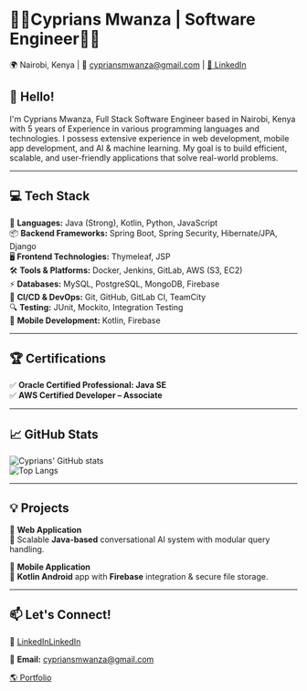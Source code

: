 # 👨‍💻Cyprians Mwanza | Software Engineer👨‍💻

🌍 Nairobi, Kenya | 📧 cypriansmwanza@gmail.com | [🔗 LinkedIn](https://www.linkedin.com/in/cyprians-mwanza-3665882b1?)  

## 👋 Hello!  
I'm Cyprians Mwanza, Full Stack Software Engineer based in Nairobi, Kenya with 5 years of Experience in various programming languages and technologies. I possess extensive experience in web development, mobile app development, and AI & machine learning. My goal is to build efficient, scalable, and user-friendly applications that solve real-world problems.

---

## 💻 Tech Stack  

🚀 **Languages:** Java (Strong), Kotlin, Python, JavaScript  
📦 **Backend Frameworks:** Spring Boot, Spring Security, Hibernate/JPA, Django  
🖥 **Frontend Technologies:** Thymeleaf, JSP  
🛠 **Tools & Platforms:** Docker, Jenkins, GitLab, AWS (S3, EC2)  
⚡ **Databases:** MySQL, PostgreSQL, MongoDB, Firebase  
🔗 **CI/CD & DevOps:** Git, GitHub, GitLab CI, TeamCity  
🔍 **Testing:** JUnit, Mockito, Integration Testing  
📱 **Mobile Development:** Kotlin, Firebase  

---

## 🏆 Certifications  
✅ **Oracle Certified Professional: Java SE**  
✅ **AWS Certified Developer – Associate**  

---

## 📈 GitHub Stats  

![Cyprians' GitHub stats](https://github-readme-stats.vercel.app/api?username=CypriansMwanza&show_icons=true&theme=tokyonight)  
![Top Langs](https://github-readme-stats.vercel.app/api/top-langs/?username=CypriansMwanza&layout=compact&theme=tokyonight)  

---

## 💡 Projects  

🔹 **Web Application**  
🚀 Scalable **Java-based** conversational AI system with modular query handling.  

🔹 **Mobile Application**  
📱 **Kotlin Android** app with **Firebase** integration & secure file storage.  

---

## 📫 Let's Connect!  
💼 [LinkedInLinkedIn](https://www.linkedin.com/in/cyprians-mwanza-3665882b1?) 

📧 **Email:** cypriansmwanza@gmail.com  

[🌎 Portfolio]( https://dainty-cajeta-33ae41.netlify.app/)
